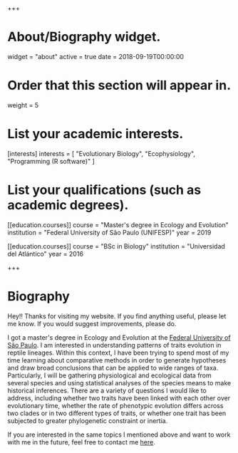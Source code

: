 +++
# About/Biography widget.
widget = "about"
active = true
date = 2018-09-19T00:00:00

# Order that this section will appear in.
weight = 5

# List your academic interests.
[interests]
  interests = [
    "Evolutionary Biology",
    "Ecophysiology",
    "Programming (R software)"
  ]

# List your qualifications (such as academic degrees).

[[education.courses]]
  course = "Master's degree in Ecology and Evolution"
  institution = "Federal University of São Paulo (UNIFESP)"
  year = 2019

[[education.courses]]
  course = "BSc in Biology"
  institution = "Universidad del Atlántico"
  year = 2016
 
+++

# Biography

Hey!! Thanks for visiting my website. If you find anything useful, please let me know. If you would suggest improvements, please do.

I got a master's degree in Ecology and Evolution at the [Federal University of São Paulo](http://www.unifesp.br). I am interested in understanding patterns of traits evolution in reptile lineages. Within this context, I have been trying to spend most of my time learning about comparative methods in order to generate hypotheses and draw broad conclusions that can be applied to wide ranges of taxa. Particularly, I will be gathering physiological and ecological data from several species and using statistical analyses of the species means to make historical inferences. There are a variety of questions I would like to address, including whether two traits have been linked with each other over evolutionary time, whether the rate of phenotypic evolution differs across two clades or in two different types of traits, or whether one trait has been subjected to greater phylogenetic constraint or inertia. 

If you are interested in the same topics I mentioned above and want to work with me in the future, feel free to contact me [here](mailto:dylan.padilla94@gmail.com).




